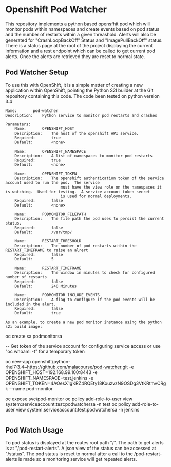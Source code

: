 # Openshift Pod Watcher

This repository implements a python based opensfhit pod which will monitor pods within namespaces and create events based on pod status and the number of restarts within a given threashold.  Alerts will also be generated for "CrashLoopBackOff" Status and "ImagePullBackOff" status. There is a status page at the root of the project displaying the current information and a rest endpoint which can be called to get current pod alerts.  Once the alerts are retrieved they are reset to normal state.

## Pod Watcher Setup

To use this with OpenShift, it is a simple matter of creating a new application within OpenShift, pointing the Python S2I builder at the Git repository containing this code.  The code been tested on python version 3.4

```
Name:		pod-watcher
Description:	Python service to monitor pod restarts and crashes

Parameters:
    Name:		OPENSHIFT_HOST
    Description:	The host of the openshift API service.
    Required:		true
    Default:        <none>

    Name:		OPENSHIFT_NAMESPACE
    Description:	A list of namespaces to monitor pod restarts
    Required:		true
    Default:		<none>
    
    Name:		OPENSHIFT_TOKEN
    Description:	The openshift authentication token of the service account used to run the pod.  The service 
                        must have the view role on the namespaces it is watching.  Used for testing.  A service account token secret 
                        is used for normal deployments.
    Required:		false
    Default:		<none>

    Name:		PODMONITOR_FILEPATH
    Description:	The file path the pod uses to persist the current status.
    Required:		false
    Default:		/var/tmp/

    Name:		RESTART_THRESHOLD
    Description:	The number of pod restarts within the RESTART_TIMEFRAME to raise an alrert
    Required:		false
    Default:		5
    
    Name:		RESTART_TIMEFRAME
    Description:	The window in minutes to check for configured number of restarts
    Required:		false
    Default:		240 Minutes

    Name:		PODMONITOR_INCLUDE_EVENTS
    Description:	A flag to configure if the pod events will be included in the alert.
    Required:		false
    Default:		true
    
As an example, to create a new pod monitor instance using the python s2i build image:

```
oc create sa podmonitorsa    

-- Get token of the service account for configuring service access or use "oc whoami -t" for a temporary token


oc new-app openshift/python-rhel7:3.4~https://github.com/malacourse/pod-watcher.git -e OPENSHIFT_HOST=192.168.99.100:8443 -e OPENSHIFT_NAMESPACE=test,jenkins -e OPENSHIFT_TOKEN=4AOesX1gKRZ4RQEty18KxuzvzN9OSDg3VtKRtmvCRgk --name pod-monitor
                     
                     
oc expose svc/pod-monitor
oc policy add-role-to-user view system:serviceaccount:test:podwatchersa -n test
oc policy add-role-to-user view system:serviceaccount:test:podwatchersa -n jenkins

```
```
## Pod Watch Usage

To pod status is displayed at the routes root path "/".  The path to get alerts is at "/pod-restart-alerts".  A json view of the status can be accessed at "/status".   The pod status is reset to normal after a call to the /pod-restart-alerts is made so a monitoring service will get repeated alerts.

